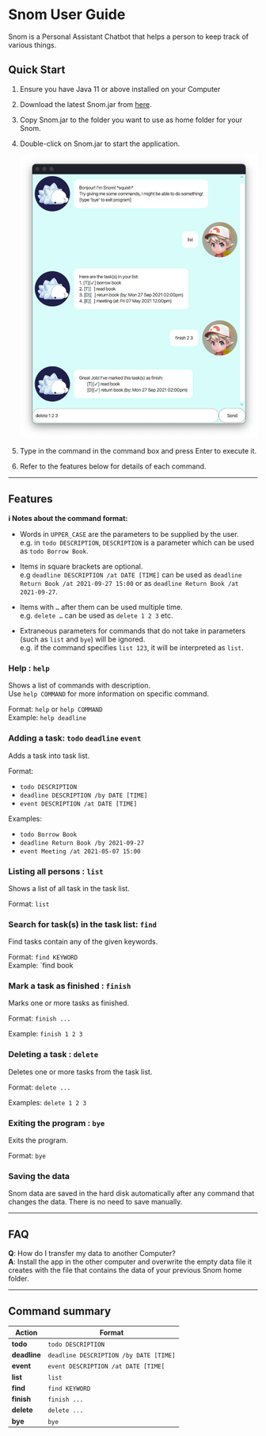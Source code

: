 # Snom User Guide
Snom is a Personal Assistant Chatbot that helps a person to keep track of various things.

## Quick Start
1. Ensure you have Java 11 or above installed on your Computer
2. Download the latest Snom.jar from [here](https://github.com/se-edu/addressbook-level3/releases).
3. Copy Snom.jar to the folder you want to use as home folder for your Snom.
4. Double-click on Snom.jar to start the application. <br>

   ![Ui](Ui.png)
5. Type in the command in the command box and press Enter to execute it.
6. Refer to the features below for details of each command.

--------------------------------------------------------------------------------------------------------------------

## Features

<div markdown="block" class="alert alert-info">

**:information_source: Notes about the command format:**<br>

* Words in `UPPER_CASE` are the parameters to be supplied by the user.<br>
  e.g. in `todo DESCRIPTION`, `DESCRIPTION` is a parameter which can be used as `todo Borrow Book`.

* Items in square brackets are optional.<br>
  e.g `deadline DESCRIPTION /at DATE [TIME]` can be used as 
  `deadline Return Book /at 2021-09-27 15:00` or as 
  `deadline Return Book /at 2021-09-27`.

* Items with `…`​ after them can be used multiple time.<br>
  e.g. `delete …​` can be used as `delete 1 2 3` etc.

* Extraneous parameters for commands that do not take in parameters 
  (such as `list` and `bye`) will be ignored.<br>
  e.g. if the command specifies `list 123`, it will be interpreted as `list`.

</div>

### Help : `help`

Shows a list of commands with description.<br>
Use `help COMMAND` for more information on specific command.

Format: `help` or `help COMMAND` <br>
Example: `help deadline`


### Adding a task: `todo` `deadline` `event`

Adds a task into task list.

Format: 
- `todo DESCRIPTION`
- `deadline DESCRIPTION /by DATE [TIME]`
- `event DESCRIPTION /at DATE [TIME]`

Examples:
- `todo Borrow Book`
- `deadline Return Book /by 2021-09-27`
- `event Meeting /at 2021-05-07 15:00`

### Listing all persons : `list`

Shows a list of all task in the task list.

Format: `list`

### Search for task(s) in the task list: `find`

Find tasks contain any of the given keywords.

Format: `find KEYWORD`<br>
Example: `find book

### Mark a task as finished : `finish`

Marks one or more tasks as finished.

Format: `finish ...`

Example: `finish 1 2 3`

### Deleting a task : `delete`

Deletes one or more tasks from the task list.

Format: `delete ...`

Examples: `delete 1 2 3`

### Exiting the program : `bye`

Exits the program.

Format: `bye`

### Saving the data

Snom data are saved in the hard disk automatically after any command that changes the data. 
There is no need to save manually.

--------------------------------------------------------------------------------------------------------------------

## FAQ

**Q**: How do I transfer my data to another Computer?<br>
**A**: Install the app in the other computer and overwrite the empty data file 
it creates with the file that contains the data of your previous Snom home folder.

--------------------------------------------------------------------------------------------------------------------

## Command summary

Action | Format
--------|------------------
**todo** | `todo DESCRIPTION`
**deadline** | `deadline DESCRIPTION /by DATE [TIME]`
**event** | `event DESCRIPTION /at DATE [TIME[`
**list** | `list`
**find** | `find KEYWORD`
**finish** | `finish ...`
**delete** | `delete ...`
**bye** | `bye`